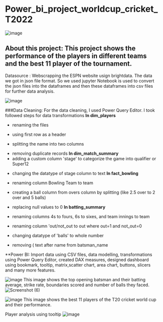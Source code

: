 # Power_bi_project_worldcup_cricket_T2022

![image](https://user-images.githubusercontent.com/123319398/227054573-45233466-c321-4a49-9071-fa3a86d62a23.png)


## About this project: This project shows the performance of the players in different teams and the best 11 player of the tournament.
Datasource : Webscrapping the ESPN website usign brightdata. The data we got in json file format. So we used jupyter Notebook is used to convert
the json files into the dataframes and then these dataframes into csv files for further data analysis.

![image](https://user-images.githubusercontent.com/123319398/222778774-d10dbcea-2e36-4df4-9732-807ccca804a4.png)

###Data Cleaning: For the data cleaning, I used Power Query Editor. I took followed steps for data transformations
**In dim_players**
- renaming the files
* using first row as a header
+ splitting the name into two columns
- removing duplicate records
**In dim_match_summary**
- adding a custom column 'stage' to categorize the game into qualifier or Super12
* changing the datatype of stage column to text
**In fact_bowling**
- renaming column Bowling Team to team
* creating a ball column from overs column by splitting (like 2.5 over to 2 over and 5 balls)
+ replacing null values to 0
**In batting_summary**
- renaming columns 4s to fours, 6s to sixes, and team innings to team
* renaming column 'out/not_out to out where out=1 and not_out=0
+ changing datatype of 'balls' to whole number
- removing ( text after name from batsman_name


**Power BI: Import data using CSV files, data modelling, transformations using Power Query Editor, created DAX measures, designed dashboard using 
bookmark, tooltip, matrix,scatter chart, area chart, buttons, slicers and many more features.


![image](https://user-images.githubusercontent.com/123319398/222763389-5d931ad6-f84a-4eaf-9c4e-ed1ae2aa09b1.png)
This image shows the top opening batsman and their batting average, strike rate, boundaries scored and number of balls they faced.
![Screenshot (6)](https://user-images.githubusercontent.com/123319398/222766985-8db1ae42-1e89-439d-b987-4cab742a55f5.png)


![image](https://user-images.githubusercontent.com/123319398/222764003-131dda43-f2fb-42ca-adf2-f77a3ef6a22f.png)
This image shows the best 11 players of the T20 cricket world cup and their performance.

Player analysis using tooltip
![image](https://user-images.githubusercontent.com/123319398/222764485-dc14f453-67e0-4913-b2c7-345912cb7aae.png)

